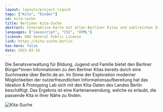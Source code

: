 ```yaml
---
layout: layouts/project.liquid
tags: ["Kita", "Kinder"]
id: kita-suche
title: Berliner Kita-Suche
abstract: Interaktive Karte mit allen Berliner Kitas und zahlreichen Zusatzinformationen
languages: ["Javascript", "CSS", "HTML"]
license: GNU General Public License
link: https://kita-suche.berlin
has-hero: false
date: 2021-02-16
---
```


Die Senatsverwaltung für Bildung, Jugend und Familie bietet den Berliner Bürger\*innen Informationen zu den Berliner Kitas bereits durch eine Suchmaske über Berlin.de an. Im Sinne der Exploration moderner Möglichkeiten der nutzerfreundlichen Informationsaufbereitung hat das Ideation & Protoyping Lab sich mit den Kita-Daten des Landes Berlin beschäftigt. Das Ergebnis ist eine Kartenanwendung, welche es erlaubt, die passende Kita in Ihrer Nähe zu finden.

![Kita-Suche](/assets/images/projects/kita-suche.png)
